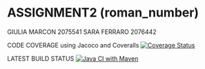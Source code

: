 # ASSIGNMENT2 (roman_number)

GIULIA MARCON 2075541
SARA FERRARO 2076442

CODE COVERAGE using Jacoco and Coveralls
[![Coverage Status](https://coveralls.io/repos/github/saraferraro18/ASSIGNMENT2/badge.svg?branch=develop&t=12346)](https://coveralls.io/github/saraferraro18/ASSIGNMENT2?branch=develop)

LATEST BUILD STATUS
[![Java CI with Maven](https://github.com/saraferraro18/ASSIGNMENT2/actions/workflows/CI-maven-coveralls.yml/badge.svg?branch=develop)](https://github.com/saraferraro18/ASSIGNMENT2/actions/workflows/CI-maven-coveralls.yml)

